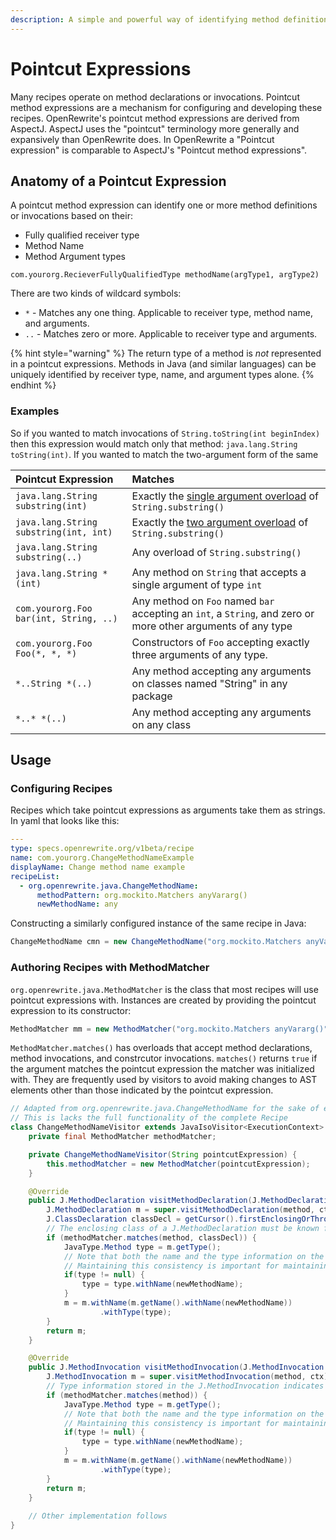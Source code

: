 ```yaml
---
description: A simple and powerful way of identifying method definitions and invocations
---
```


# Pointcut Expressions

Many recipes operate on method declarations or invocations. Pointcut method expressions are a mechanism for configuring and developing these recipes. OpenRewrite's pointcut method expressions are derived from AspectJ. AspectJ uses the "pointcut" terminology more generally and expansively than OpenRewrite does. In OpenRewrite a "Pointcut expression" is comparable to AspectJ's "Pointcut method expressions".

## Anatomy of a Pointcut Expression

A pointcut method expression can identify one or more method definitions or invocations based on their:

* Fully qualified receiver type
* Method Name
* Method Argument types

```text
com.yourorg.RecieverFullyQualifiedType methodName(argType1, argType2)
```

There are two kinds of wildcard symbols:

* `*` - Matches any one thing. Applicable to receiver type, method name, and arguments.
* `..` - Matches zero or more. Applicable to  receiver type and arguments.

{% hint style="warning" %}
The return type of a method is _not_ represented in a pointcut expressions. Methods in Java \(and similar languages\) can be uniquely identified by receiver type, name, and argument types alone.
{% endhint %}

### Examples

So if you wanted to match invocations of `String.toString(int beginIndex)` then this expression would match only that method: `java.lang.String toString(int)`. If you wanted to match the two-argument form of the same

| Pointcut Expression | Matches |
| :--- | :--- |
| `java.lang.String substring(int)` | Exactly the [single argument overload](https://docs.oracle.com/en/java/javase/11/docs/api/java.base/java/lang/String.html#substring%28int%29) of `String.substring()` |
| `java.lang.String substring(int, int)` | Exactly the [two argument overload](https://docs.oracle.com/en/java/javase/11/docs/api/java.base/java/lang/String.html#substring%28int,int%29) of `String.substring()` |
| `java.lang.String substring(..)` | Any overload of `String.substring()` |
| `java.lang.String *(int)` | Any method on `String` that accepts a single argument of type `int`  |
| `com.yourorg.Foo bar(int, String, ..)` | Any method on `Foo` named `bar` accepting an `int`, a `String`, and zero or more other arguments of any type |
| `com.yourorg.Foo Foo(*, *, *)` | Constructors of `Foo` accepting exactly three arguments of any type. |
| `*..String *(..)` | Any method accepting any arguments on classes named "String" in any package |
| `*..* *(..)` | Any method accepting any arguments on any class |

## Usage

### Configuring Recipes

Recipes which take pointcut expressions as arguments take them as strings. In yaml that looks like this:

```yaml
---
type: specs.openrewrite.org/v1beta/recipe
name: com.yourorg.ChangeMethodNameExample
displayName: Change method name example
recipeList:
  - org.openrewrite.java.ChangeMethodName:
      methodPattern: org.mockito.Matchers anyVararg()
      newMethodName: any
```

Constructing a similarly configured instance of the same recipe in Java:

```java
ChangeMethodName cmn = new ChangeMethodName("org.mockito.Matchers anyVararg()", "any");
```

### Authoring Recipes with MethodMatcher

`org.openrewrite.java.MethodMatcher` is the class that most recipes will use pointcut expressions with. Instances are created by providing the pointcut expression to its constructor:

```java
MethodMatcher mm = new MethodMatcher("org.mockito.Matchers anyVararg()");
```

`MethodMatcher.matches()` has overloads that accept method declarations, method invocations, and constrcutor invocations. `matches()` returns `true` if the argument matches the pointcut expression the matcher was initialized with. They are frequently used by visitors to avoid making changes to AST elements other than those indicated by the pointcut expression.

```java
// Adapted from org.openrewrite.java.ChangeMethodName for the sake of example
// This is lacks the full functionality of the complete Recipe
class ChangeMethodNameVisitor extends JavaIsoVisitor<ExecutionContext> {
    private final MethodMatcher methodMatcher;

    private ChangeMethodNameVisitor(String pointcutExpression) {
        this.methodMatcher = new MethodMatcher(pointcutExpression);
    }

    @Override
    public J.MethodDeclaration visitMethodDeclaration(J.MethodDeclaration method, ExecutionContext ctx) {
        J.MethodDeclaration m = super.visitMethodDeclaration(method, ctx);
        J.ClassDeclaration classDecl = getCursor().firstEnclosingOrThrow(J.ClassDeclaration.class);
        // The enclosing class of a J.MethodDeclaration must be known for a MethodMatcher to match it
        if (methodMatcher.matches(method, classDecl)) {
            JavaType.Method type = m.getType();
            // Note that both the name and the type information on the declaration are updated together
            // Maintaining this consistency is important for maintaining the correct operation of other recipes
            if(type != null) {
                type = type.withName(newMethodName);
            }
            m = m.withName(m.getName().withName(newMethodName))
                    .withType(type);
        }
        return m;
    }

    @Override
    public J.MethodInvocation visitMethodInvocation(J.MethodInvocation method, ExecutionContext ctx) {
        J.MethodInvocation m = super.visitMethodInvocation(method, ctx);
        // Type information stored in the J.MethodInvocation indicates the class so no second argument is necessary
        if (methodMatcher.matches(method)) {
            JavaType.Method type = m.getType();
            // Note that both the name and the type information on the invocation are updated together
            // Maintaining this consistency is important for maintaining the correct operation of other recipes
            if(type != null) {
                type = type.withName(newMethodName);
            }
            m = m.withName(m.getName().withName(newMethodName))
                    .withType(type);
        }
        return m;
    }
    
    // Other implementation follows
}
```

